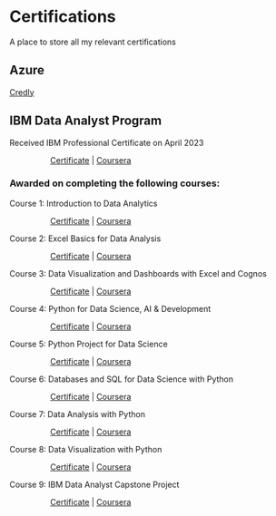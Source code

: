 # Certifications
A place to store all my relevant certifications

## Azure 

[Credly](https://www.credly.com/badges/c0c591e2-23fa-4b12-991c-a2a4a97c83fd/public_url)

## IBM Data Analyst Program
Received IBM Professional Certificate on April 2023

&emsp; &emsp; &emsp; &emsp; [Certificate](0-IBM%20Data%20Analyst%20Professional%20Certificate.pdf) | [Coursera](https://www.coursera.org/programs/jda20231t5-xjfkx/professional-certificates/ibm-data-analyst)


### Awarded on completing the following courses:

Course 1: Introduction to Data Analytics

&emsp; &emsp; &emsp; &emsp; [Certificate]() | [Coursera](https://www.coursera.org/programs/jda20231t5-xjfkx/learn/introduction-to-data-analytics)


Course 2: Excel Basics for Data Analysis

&emsp; &emsp; &emsp; &emsp; [Certificate]() | [Coursera](https://www.coursera.org/programs/jda20231t5-xjfkx/learn/excel-basics-data-analysis-ibm)


Course 3: Data Visualization and Dashboards with Excel and Cognos

&emsp; &emsp; &emsp; &emsp; [Certificate]() | [Coursera](https://www.coursera.org/programs/jda20231t5-xjfkx/learn/data-visualization-dashboards-excel-cognos?specialization=ibm-data-analyst)


Course 4: Python for Data Science, AI & Development

&emsp; &emsp; &emsp; &emsp; [Certificate]() | [Coursera](https://www.coursera.org/programs/jda20231t5-xjfkx/learn/python-for-applied-data-science-ai?specialization=ibm-data-analyst)


Course 5: Python Project for Data Science

&emsp; &emsp; &emsp; &emsp; [Certificate]() | [Coursera](https://www.coursera.org/programs/jda20231t5-xjfkx/learn/python-project-for-data-science?specialization=ibm-data-analyst)


Course 6: Databases and SQL for Data Science with Python

&emsp; &emsp; &emsp; &emsp; [Certificate]() | [Coursera](https://www.coursera.org/programs/jda20231t5-xjfkx/learn/sql-data-science?specialization=ibm-data-analyst)


Course 7: Data Analysis with Python

&emsp; &emsp; &emsp; &emsp; [Certificate]() | [Coursera](https://www.coursera.org/programs/jda20231t5-xjfkx/learn/data-analysis-with-python?specialization=ibm-data-analyst)


Course 8: Data Visualization with Python

&emsp; &emsp; &emsp; &emsp; [Certificate]() | [Coursera](https://www.coursera.org/programs/jda20231t5-xjfkx/learn/python-for-data-visualization?specialization=ibm-data-analyst)


Course 9: IBM Data Analyst Capstone Project

&emsp; &emsp; &emsp; &emsp; [Certificate]() | [Coursera](https://www.coursera.org/programs/jda20231t5-xjfkx/learn/ibm-data-analyst-capstone-project?specialization=ibm-data-analyst)
